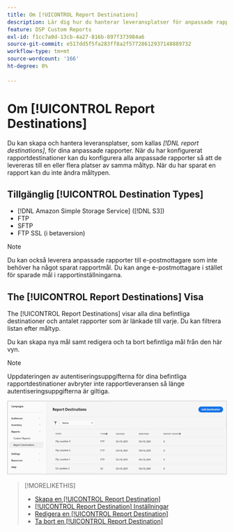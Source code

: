 ```yaml
---
title: Om [!UICONTROL Report Destinations]
description: Lär dig hur du hanterar leveransplatser för anpassade rapporter.
feature: DSP Custom Reports
exl-id: f1cc7a0d-13cb-4a27-816b-897f373984a6
source-git-commit: e517dd5f5fa283ff8a2f57728612937148889732
workflow-type: tm+mt
source-wordcount: '166'
ht-degree: 0%

---
```


# Om [!UICONTROL Report Destinations]

Du kan skapa och hantera leveransplatser, som kallas *[!DNL report destinations]*, för dina anpassade rapporter. När du har konfigurerat rapportdestinationer kan du konfigurera alla anpassade rapporter så att de levereras till en eller flera platser av samma måltyp. När du har sparat en rapport kan du inte ändra måltypen.

## Tillgänglig [!UICONTROL Destination Types]

* [!DNL Amazon Simple Storage Service] ([!DNL S3])
* FTP
* SFTP
* FTP SSL (i betaversion)

>[!NOTE]
>
> Du kan också leverera anpassade rapporter till e-postmottagare som inte behöver ha något sparat rapportmål. Du kan ange e-postmottagare i stället för sparade mål i rapportinställningarna.

## The [!UICONTROL Report Destinations] Visa

The [!UICONTROL Report Destinations] visar alla dina befintliga destinationer och antalet rapporter som är länkade till varje. Du kan filtrera listan efter måltyp.

Du kan skapa nya mål samt redigera och ta bort befintliga mål från den här vyn.

>[!NOTE]
>
>Uppdateringen av autentiseringsuppgifterna för dina befintliga rapportdestinationer avbryter inte rapportleveransen så länge autentiseringsuppgifterna är giltiga.

![Rapportdestinationer](/help/dsp/assets/report-destinations.png)

>[!MORELIKETHIS]
>
>* [Skapa en [!UICONTROL Report Destination]](/help/dsp/reports/report-destinations/report-destination-create.md)
>* [[!UICONTROL Report Destination] Inställningar](/help/dsp/reports/report-destinations/report-destination-settings.md)
>* [Redigera en [!UICONTROL Report Destination]](/help/dsp/reports/report-destinations/report-destination-edit.md)
>* [Ta bort en [!UICONTROL Report Destination]](/help/dsp/reports/report-destinations/report-destination-delete.md)
